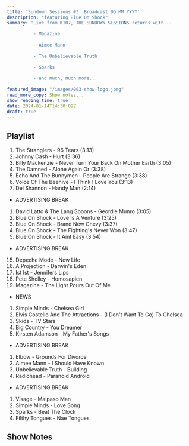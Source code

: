 ```yaml
---
title: 'Sundown Sessions #3: Broadcast DD MM YYYY'
description: "featuring Blue On Shock"
summary: 'Live from K107, THE SUNDOWN SESSIONS returns with...
 
          - Magazine
                    
          - Aimee Mann 
          
          - The Unbelievable Truth
          
          - Sparks
          
          - and much, much more...
'
featured_image: "/images/003-show-logo.jpeg"
read_more_copy: Show notes...
show_reading_time: true
date: 2024-01-14T14:30:09Z
draft: true
---
```


## Playlist

1. The Stranglers - 96 Tears (3:13)
2. Johnny Cash - Hurt (3:36)
3. Billy Mackenzie - Never Turn Your Back On Mother Earth (3:05)
4. The Damned - Alone Again Or (3:38)
5. Echo And The Bunnymen - People Are Strange (3:38)
6. Voice Of The Beehive - I Think I Love You (3:13)
7. Del Shannon - Handy Man (2:14)

- ADVERTISING BREAK

1. David Latto & The Lang Spoons - Geordie Munro (3:05)
2. Blue On Shock - Love Is A Venture (3:25)
3. Blue On Shock - Brand New Chevy (3:37)
4. Blue On Shock - The Fighting's Never Won (3:47)
5. Blue On Shock - It Aint Easy (3:54)

- ADVERTISING BREAK

15. Depeche Mode - New Life
16. A Projection - Darwin's Eden
17. Ist Ist - Jennifers Lips
18. Pete Shelley - Homosapien
19. Magazine - The Light Pours Out Of Me

- NEWS

1. Simple Minds - Chelsea Girl
2. Elvis Costello And The Attractions - (I Don't Want To Go) To Chelsea
3. Skids - TV Stars
4. Big Country - You Dreamer
5. Kirsten Adamson - My Father's Songs

- ADVERTISING BREAK

1. Elbow - Grounds For Divorce
2. Aimee Mann - I Should Have Known
3. Unbelievable Truth - Building
4. Radiohead - Paranoid Android

- ADVERTISING BREAK

1. Visage - Malpaso Man
2. Simple Minds - Love Song
3. Sparks - Beat The Clock
4. Filthy Tongues - Nae Tongues

## Show Notes 